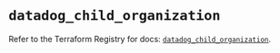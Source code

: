 # `datadog_child_organization`

Refer to the Terraform Registry for docs: [`datadog_child_organization`](https://registry.terraform.io/providers/datadog/datadog/3.68.0/docs/resources/child_organization).

